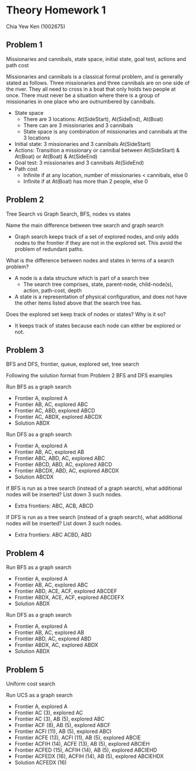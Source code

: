 # Theory Homework 1

Chia Yew Ken (1002675)

## Problem 1

Missionaries and cannibals, state space, initial state, goal test, actions and path cost

Missionaries and cannibals is a classical formal problem, and is generally stated
as follows. Three missionaries and three cannibals are on one side of the river.
They all need to cross in a boat that only holds two people at once. There must
never be a situation where there is a group of missionaries in one place who are
outnumbered by cannibals.

- State space
  - There are 3 locations: At(SideStart), At(SideEnd), At(Boat)
  - There can are 3 missionaries and 3 cannibals
  - State space is any combination of missionaries and cannibals at the 3 locations
- Initial state: 3 missionaries and 3 cannibals At(SideStart)
- Actions: Transition a missionary or cannibal between At(SideStart) & At(Boat)
  or At(Boat) & At(SideEnd)
- Goal test: 3 missionaries and 3 cannibals At(SideEnd)
- Path cost
  - Infinite if at any location, number of missionaries < cannibals, else 0
  - Infinite if at At(Boat) has more than 2 people, else 0

## Problem 2

Tree Search vs Graph Search, BFS, nodes vs states

Name the main difference between tree search and graph search

- Graph search keeps track of a set of explored nodes, and only adds nodes to the frontier
  if they are not in the explored set. This avoid the problem of redundant paths.

What is the difference between nodes and states in terms of a search problem?

- A node is a data structure which is part of a search tree
  - The search tree comprises, state, parent-node, child-node(s), action, path-cost, depth
- A state is a representation of physical configuration, and does not have the other items listed
  above that the search tree has.

Does the explored set keep track of nodes or states? Why is it so?

- It keeps track of states because each node can either be explored or not.

## Problem 3

BFS and DFS, frontier, queue, explored set, tree search

Following the solution format from Problem 2 BFS and DFS examples

Run BFS as a graph search

- Frontier A, explored A
- Frontier AB, AC, explored ABC
- Frontier AC, ABD, explored ABCD
- Frontier AC, ABDX, explored ABCDX
- Solution ABDX

Run DFS as a graph search

- Frontier A, explored A
- Frontier AB, AC, explored AB
- Frontier ABC, ABD, AC, explored ABC
- Frontier ABCD, ABD, AC, explored ABCD
- Frontier ABCDX, ABD, AC, explored ABCDX
- Solution ABCDX

If BFS is run as a tree search (instead of a graph search), what additional
nodes will be inserted? List down 3 such nodes.

- Extra frontiers: ABC, ACB, ABCD

If DFS is run as a tree search (instead of a graph search), what additional
nodes will be inserted? List down 3 such nodes.

- Extra frontiers: ABC ACBD, ABD


## Problem 4

Run BFS as a graph search

- Frontier A, explored A
- Frontier AB, AC, explored ABC
- Frontier ABD, ACE, ACF, explored ABCDEF
- Frontier ABDX, ACE, ACF, explored ABCDEFX
- Solution ABDX

Run DFS as a graph search

- Frontier A, explored A
- Frontier AB, AC, explored AB
- Frontier ABD, AC, explored ABD
- Frontier ABDX, AC, explored ABDX
- Solution ABDX

## Problem 5

Uniform cost search

Run UCS as a graph search

- Frontier A, explored A
- Frontier AC (3), explored AC
- Frontier AC (3), AB (5), explored ABC
- Frontier ACF (8), AB (5), explored ABCF
- Frontier ACFI (11), AB (5), explored ABCI
- Frontier ACFE (13), ACFI (11), AB (5), explored ABCIE
- Frontier ACFIH (14), ACFE (13), AB (5), explored ABCIEH
- Frontier ACFED (15), ACFIH (14), AB (5), explored ABCIEHD
- Frontier ACFEDX (16), ACFIH (14), AB (5), explored ABCIEHDX
- Solution ACFEDX (16)
